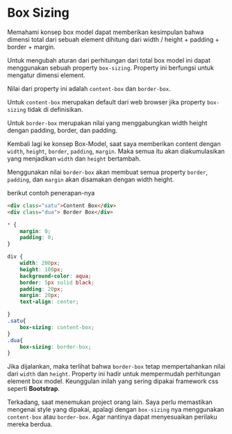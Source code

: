 # Box Sizing

Memahami konsep box model dapat memberikan kesimpulan bahwa dimensi total dari sebuah element dihitung dari width / height + padding + border + margin.

Untuk mengubah aturan dari perhitungan dari total box model ini dapat menggunakan sebuah property `box-sizing`. Property ini berfungsi untuk mengatur dimensi element.

Nilai dari property ini adalah `content-box` dan `border-box`.

Untuk `content-box` merupakan default dari web browser jika property `box-sizing` tidak di definisikan.

Untuk `border-box` merupakan nilai yang menggabungkan width height dengan padding, border, dan padding.

Kembali lagi ke konsep Box-Model, saat saya memberikan content dengan `width`, `height`, `border`, `padding`, `margin`. Maka semua itu akan diakumulasikan yang menjadikan `width` dan `height` bertambah.

Menggunakan nilai `border-box` akan membuat semua property `border`, `padding`, dan `margin` akan disamakan dengan width height.

berikut contoh penerapan-nya

```html
<div class="satu">Content Box</div>
<div class="dua"> Border Box</div>
```

```css
* {
    margin: 0;
    padding: 0;
}   

div {
    width: 200px;
    height: 100px;
    background-color: aqua;
    border: 5px solid black;
    padding: 20px;
    margin: 20px;
    text-align: center;

}
.satu{
    box-sizing: content-box;
}
.dua{
    box-sizing: border-box;
}
```

Jika dijalankan, maka terlihat bahwa `border-box` tetap mempertahankan nilai dari `width` dan `height`. Property ini hadir untuk mempermudah perhitungan element box model. Keunggulan inilah yang sering dipakai framework css seperti **Bootstrap**.

Terkadang, saat menemukan project orang lain. Saya perlu memastikan mengenai style yang dipakai, apalagi dengan `box-sizing` nya menggunakan `content-box` atau `border-box`. Agar nantinya dapat menyesuaikan perilaku mereka berdua. 